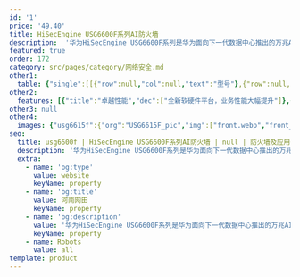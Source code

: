 ```yaml
---
id: '1'
price: '49.40'
title: HiSecEngine USG6600F系列AI防火墙
description:  '华为HiSecEngine USG6600F系列是华为面向下一代数据中心推出的万兆AI防火墙。HiSecEngine USG6600F系列基于最新软硬件平台，提供IPv4/IPv6共栈能力，业务性能大幅提升；使用智能技术有效检测高级威胁，增强边界防护能力。'
featured: true
order: 172
category: src/pages/category/网络安全.md
other1: 
  table: {"single":[[{"row":null,"col":null,"text":"型号"},{"row":null,"col":null,"text":"USG6615F"},{"row":null,"col":null,"text":"USG6625F"},{"row":null,"col":null,"text":"USG6635F"},{"row":null,"col":null,"text":"USG6655F"}],[{"row":null,"col":null,"text":"业务口"},{"row":null,"col":null,"text":"8*GE COMBO + 4*GE(RJ45) + 4*GE(SFP+) 6*10GE(SFP+)"},{"row":null,"col":null,"text":"8*GE COMBO + 4*GE(RJ45) + 4*GE(SFP+) 6*10GE(SFP+)"},{"row":null,"col":null,"text":"8*GE COMBO + 4*GE(RJ45)+ 10*10GE(SFP+)"},{"row":null,"col":null,"text":"8*GE COMBO + 4*GE(RJ45)+ 10*10GE(SFP+)"}],[{"row":null,"col":null,"text":"产品形态"},{"row":null,"col":"4","text":"1U"}],[{"row":null,"col":"5","text":"功能特性"}],[{"row":null,"col":null,"text":"一体化防护"},{"row":null,"col":"4","text":"集传统防火墙、VPN、入侵防御、防病毒、带宽管理、Anti-DDoS、URL过滤等多种功能于一身，全局配置视图和一体化策略管理。"}],[{"row":null,"col":null,"text":"应用识别与管控"},{"row":null,"col":"4","text":"识别6000+应用，访问控制精度到应用功能。应用识别与入侵检测、防病毒相结合，提高检测性能和准确率"}],[{"row":null,"col":null,"text":"入侵防御与Web防护"},{"row":null,"col":"4","text":"第一时间获取最新威胁信息，准确检测并防御针对漏洞的攻击。可防护各种针对web的攻击，包括SQL注入攻击和跨站脚本攻击等。"}],[{"row":null,"col":null,"text":"抗DDoS攻击防护"},{"row":null,"col":"4","text":"支持DDoS攻击防护，防范SYN flood、UDP flood等10+种常见DDoS攻击。"}]]}
other2:
  features: [{"title":"卓越性能","dec":["全新软硬件平台，业务性能大幅提升"]},{"title":"智能防御","dec":["网络边缘威胁实时处置，未知威胁检测准确率高达99%"]},{"title":"极简运维","dec":["以威胁可视化定义新安全界面，大幅提升易用性"]}]
other3: null
other4:
  images: {"usg6615f":{"org":"USG6615F_pic","img":["front.webp","front_left.webp","front_right.webp","front_top.webp","rear.webp","rear_left.webp","rear_right.webp","rear_top.webp"]}}
seo:
  title: usg6600f | HiSecEngine USG6600F系列AI防火墙 | null | 防火墙及应用安全网关 | 网络安全 | 企业网络
  description: '华为HiSecEngine USG6600F系列是华为面向下一代数据中心推出的万兆AI防火墙。HiSecEngine USG6600F系列基于最新软硬件平台，提供IPv4/IPv6共栈能力，业务性能大幅提升；使用智能技术有效检测高级威胁，增强边界防护能力。'
  extra:
    - name: 'og:type'
      value: website
      keyName: property
    - name: 'og:title'
      value: 河南网田
      keyName: property
    - name: 'og:description'
      value: '华为HiSecEngine USG6600F系列是华为面向下一代数据中心推出的万兆AI防火墙。HiSecEngine USG6600F系列基于最新软硬件平台，提供IPv4/IPv6共栈能力，业务性能大幅提升；使用智能技术有效检测高级威胁，增强边界防护能力。'
      keyName: property
    - name: Robots
      value: all
template: product
---
```

